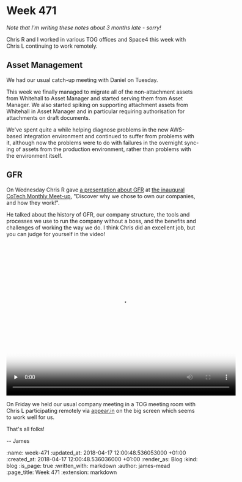 Week 471
========

_Note that I'm writing these notes about 3 months late - sorry!_

Chris R and I worked in various TOG offices and Space4 this week with Chris L continuing to work remotely.

## Asset Management

We had our usual catch-up meeting with Daniel on Tuesday.

This week we finally managed to migrate all of the non-attachment assets from Whitehall to Asset Manager and started serving them from Asset Manager. We also started spiking on supporting attachment assets from Whitehall in Asset Manager and in particular requiring authorisation for attachments on draft documents.

We've spent quite a while helping diagnose problems in the new AWS-based integration environment and continued to suffer from problems with it, although now the problems were to do with failures in the overnight sync-ing of assets from the production environment, rather than problems with the environment itself.

## GFR

On Wednesday Chris R gave [a presentation about GFR](https://github.com/freerange/cotech-presentation) at [the inaugural CoTech Monthly Meet-up](https://www.meetup.com/London-CoTech-Meetup/events/246674795/), "Discover why we chose to own our companies, and how they work!".

He talked about the history of GFR, our company structure, the tools and processes we use to run the company without a boss, and the benefits and challenges of working the way we do. I think Chris did an excellent job, but you can judge for yourself in the video!

<p>
  <video class="video-js vjs-default-skin vjs-big-play-centered" controls preload="none" height="400" width="600" poster="http://videos.gofreerange.com/5872d4c4/480p-00001.png" data-setup='{}'>
    <source src="http://videos.gofreerange.com/5872d4c4/480p.mp4" type="video/mp4" />
    <source src="http://videos.gofreerange.com/5872d4c4/480p.webm" type="video/webm" />
  </video>
</p>

On Friday we held our usual company meeting in a TOG meeting room with Chris L participating remotely via [appear.in](https://appear.in/) on the big screen which seems to work well for us.

That's all folks!

-- James

:name: week-471
:updated_at: 2018-04-17 12:00:48.536053000 +01:00
:created_at: 2018-04-17 12:00:48.536036000 +01:00
:render_as: Blog
:kind: blog
:is_page: true
:written_with: markdown
:author: james-mead
:page_title: Week 471
:extension: markdown

